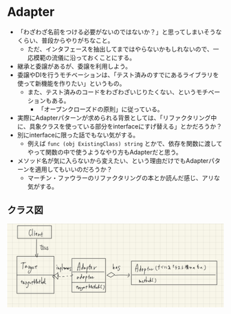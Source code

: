 # Adapter

- 「わざわざ名前をつける必要がないのではないか？」と思ってしまいそうなくらい、普段からやりがちなこと。
  - ただ、インタフェースを抽出してまではやらないかもしれないので、一応模範の流儀に沿っておくことにする。
- 継承と委譲があるが、委譲を利用しよう。
- 委譲やDIを行うモチベーションは、「テスト済みのすでにあるライブラリを使って新機能を作りたい」というもの。
  - また、テスト済みのコードをわざわざいじりたくない、というモチベーションもある。
    - 「オープンクローズドの原則」に従っている。
- 実際にAdapterパターンが求められる背景としては、「リファクタリング中に、具象クラスを使っている部分をinterfaceにすげ替える」とかだろうか？
- 別にinterfaceに限った話でもない気がする。
  - 例えば `func (obj ExistingClass) string` とかで、依存を関数に渡してやって関数の中で使うようなやり方もAdapterだと思う。
- メソッド名が気に入らないから変えたい、という理由だけでもAdapterパターンを適用してもいいのだろうか？
  - マーチン・ファウラーのリファクタリングの本とか読んだ感じ、アリな気がする。

## クラス図

![](../images/adapter.jpg)
